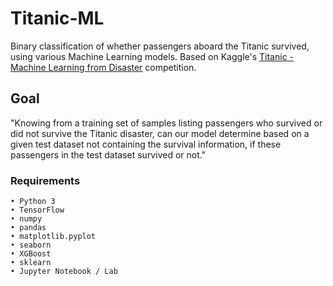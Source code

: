 # Titanic-ML
Binary classification of whether passengers aboard the Titanic survived, using various Machine Learning models. Based on Kaggle's [Titanic - Machine Learning from Disaster](https://www.kaggle.com/competitions/titanic/overview/description) competition.

## Goal

"Knowing from a training set of samples listing passengers who survived or did not survive the Titanic disaster, can our model determine based on a given test dataset not containing the survival information, if these passengers in the test dataset survived or not."

### Requirements 
    • Python 3
    • TensorFlow
    • numpy
    • pandas
    • matplotlib.pyplot
    • seaborn
    • XGBoost
    • sklearn
    • Jupyter Notebook / Lab    
